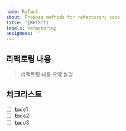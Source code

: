 ```yaml
---
name: Refact
about: Propose methods for refactoring code
title: '[Refact]'
labels: refactoring
assignees: ''
---
```


## 리팩토링 내용

> 리팩토링 내용 요약 설명

## 체크리스트

- [ ] todo1
- [ ] todo2
- [ ] todo3
